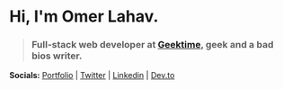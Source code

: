 # Hi, I'm Omer Lahav.
> ### Full-stack web developer at [Geektime](https://www.geektime.co.il/), geek and a bad bios writer.
**Socials:** [Portfolio](https://omerlahav.dev/) | [Twitter](https://twitter.com/OmerLahav) | [Linkedin](https://linkedin.com/in/OmerLahav) | [Dev.to](https://dev.to/omerlahav)


<!--
*****

**OmerLahav/OmerLahav** is a ✨ _special_ ✨ repository because its `README.md` (this file) appears on your GitHub profile.

Here are some ideas to get you started:

- 🔭 I’m currently working on ...
- 🌱 I’m currently learning ...
- 👯 I’m looking to collaborate on ...
- 🤔 I’m looking for help with ...
- 💬 Ask me about ...
- 📫 How to reach me: ...
- 😄 Pronouns: ...
- ⚡ Fun fact: ...
-->
